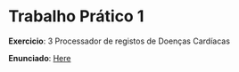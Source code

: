 # Trabalho Prático 1

**Exercicio**: 3 Processador de registos de Doenças Cardíacas

**Enunciado**: [Here](https://github.com/DanielAndrade53/Processamento-Linguagens-Compildadores/blob/main/Trabalhos-Praticos/TP1/plc24tp1.pdf)
